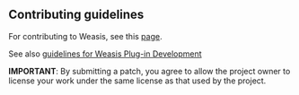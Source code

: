 ## Contributing guidelines

For contributing to Weasis, see this [page](https://nroduit.github.io/en/get-involved/).

See also [guidelines for Weasis Plug-in Development](https://nroduit.github.io/en/getting-started/guidelines/)

**IMPORTANT**: By submitting a patch, you agree to allow the project owner to license your work under the same license as that used by the project.